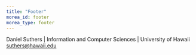 ```yaml
---
title: "Footer"
morea_id: footer
morea_type: footer
---
```


Daniel Suthers | Information and Computer Sciences | University of Hawaii <br>
suthers@hawaii.edu
